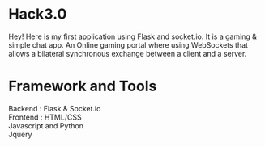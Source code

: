 # Hack3.0
Hey! Here is my first application using Flask and socket.io. It is a gaming & simple chat app.
An Online gaming portal where using WebSockets that allows a bilateral synchronous exchange between a client and a server.

# Framework and Tools <br>
Backend  : Flask & Socket.io <br>
Frontend : HTML/CSS <br>
Javascript and Python <br>
Jquery <br>


